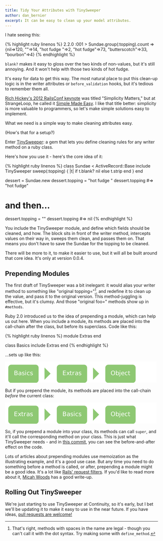 ```yaml
---
title: Tidy Your Attributes with TinySweeper
author: dan_bernier
excerpt: It can be easy to clean up your model attributes.
---
```


I hate seeing this:

{% highlight ruby linenos %}
2.2.0 :001 > Sundae.group(:topping).count
 => {nil=>120, ""=>14, "hot fudge "=>2, "hot fudge"=>73, "butterscotch"=>33, "bourbon"=>4}
{% endhighlight %}

`blank?` makes it easy to gloss over the two kinds of non-values, but it's still annoying. And it won't help with those two kinds of hot fudge.

It's easy for data to get this way. The most natural place to put this clean-up logic is in the writer attributes or `before_validation` hooks, but it's tedious to remember them all.

[Rich Hickey's 2012 RailsConf keynote](https://www.youtube.com/watch?v=rI8tNMsozo0) was titled "Simplicity Matters," but at StrangeLoop, he called it [Simple Made Easy](http://www.infoq.com/presentations/Simple-Made-Easy). I like that title better: simplicity is more valuable to programmers, so let's make simple solutions easy to implement.

What we need is a simple way to make cleaning attributes easy.

(How's that for a setup?)

Enter [TinySweeper](https://rubygems.org/gems/tiny_sweeper): a gem that lets you define cleaning rules for any writer method on a ruby class.

Here's how you use it - here's the core idea of it:

{% highlight ruby linenos %}
class Sundae < ActiveRecord::Base
  include TinySweeper
  sweep(:topping) { |t|
    if t.blank?
      nil
    else
      t.strip
    end
  }
end

dessert = Sundae.new
dessert.topping = "hot fudge "
dessert.topping #=> "hot fudge"
# and then...
dessert.topping = ""
dessert.topping #=> nil
{% endhighlight %}

You include the TinySweeper module, and define which fields should be cleaned, and how. The block sits in front of the writer method, intercepts values on their way in, sweeps them clean, and passes them on. That means you don't have to save the Sundae for the topping to be cleaned.

There will be more to it, to make it easier to use, but it will all be built around that core idea. It's only at version 0.0.4.

## Prepending Modules

The first draft of TinySweeper was a bit inelegant: it would alias your writer method to something like "original topping="[^space-methods], and redefine it to clean up the value, and pass it to the original version. This method-juggling is effective, but it's clumsy. And those "original foo=" methods show up in `#methods`.

[^space-methods]: That's right, methods with spaces in the name are legal - though you can't call it with the dot syntax. Try making some with `define_method`.

Ruby 2.0 introduced us to the idea of prepending a module, which can help us out here. When you include a module, its methods are placed into the call-chain after the class, but before its superclass. Code like this:

{% highlight ruby linenos %}
module Extras
end

class Basics
  include Extras
end
{% endhighlight %}

...sets up like this:

![](/images/module-include.png)

But if you prepend the module, its methods are placed into the call-chain *before* the current class:

![](/images/module-prepend.png)

So, if you prepend a module into your class, its methods can call `super`, and it'll call the corresponding method on your class. This is just what TinySweeper needs - and in [this commit](https://github.com/ContinuityControl/tiny_sweeper/commit/1300bdcb15ed5982a132faec152de2f3d3b09d78), you can see the before-and-after effect on the code.

Lots of articles about prepending modules use memoization as the illustrating example, and it's a good use case. But any time you need to do something before a method is called, or after, prepending a module might be a good idea. It's a lot like [Rails' request filters](http://guides.rubyonrails.org/action_controller_overview.html#filters). If you'd like to read more about it, [Micah Woods](http://hashrocket.com/blog/posts/module-prepend-a-super-story) has a good write-up.

## Rolling Out TinySweeper

We're just starting to use TinySweeper at Continuity, so it's early, but I bet we'll be updating it to make it easy to use in the near future. If you have ideas, [pull requests are welcome!](https://github.com/ContinuityControl/tiny_sweeper)

